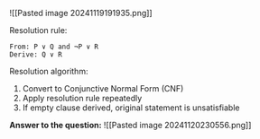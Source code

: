 ![[Pasted image 20241119191935.png]]


Resolution rule:
```
From: P ∨ Q and ¬P ∨ R
Derive: Q ∨ R
```

Resolution algorithm:
1. Convert to Conjunctive Normal Form (CNF)
2. Apply resolution rule repeatedly
3. If empty clause derived, original statement is unsatisfiable

**Answer to the question:**
![[Pasted image 20241120230556.png]]